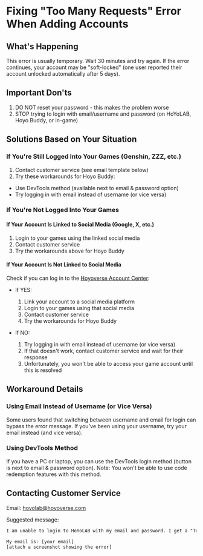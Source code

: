 # Fixing "Too Many Requests" Error When Adding Accounts

## What's Happening

This error is usually temporary. Wait 30 minutes and try again. If the error continues, your account may be "soft-locked" (one user reported their account unlocked automatically after 5 days).

## Important Don'ts

1. DO NOT reset your password - this makes the problem worse
2. STOP trying to login with email/username and password (on HoYoLAB, Hoyo Buddy, or in-game)

## Solutions Based on Your Situation

### If You're Still Logged Into Your Games (Genshin, ZZZ, etc.)

1. Contact customer service (see email template below)
2. Try these workarounds for Hoyo Buddy:
  - Use DevTools method (available next to email & password option)
  - Try logging in with email instead of username (or vice versa)

### If You're Not Logged Into Your Games

#### If Your Account Is Linked to Social Media (Google, X, etc.)

1. Login to your games using the linked social media
2. Contact customer service
3. Try the workarounds above for Hoyo Buddy

#### If Your Account Is Not Linked to Social Media

Check if you can log in to the [Hoyoverse Account Center](https://account.hoyoverse.com/):

- If YES:
  1. Link your account to a social media platform
  2. Login to your games using that social media
  3. Contact customer service
  4. Try the workarounds for Hoyo Buddy

- If NO:
  1. Try logging in with email instead of username (or vice versa)
  2. If that doesn't work, contact customer service and wait for their response
  3. Unfortunately, you won't be able to access your game account until this is resolved

## Workaround Details

### Using Email Instead of Username (or Vice Versa)

Some users found that switching between username and email for login can bypass the error message. If you've been using your username, try your email instead (and vice versa).

### Using DevTools Method

If you have a PC or laptop, you can use the DevTools login method (button is next to email & password option). Note: You won't be able to use code redemption features with this method.

## Contacting Customer Service

Email: [hoyolab@hoyoverse.com](mailto:hoyolab@hoyoverse.com)

Suggested message:

```txt
I am unable to login to HoYoLAB with my email and password. I get a "Too Many Requests, Please Refresh the Page and try Again Later" error (see attached screenshot). I've waited over 8 hours and still see this error. Please help unlock my account.

My email is: [your email]
[attach a screenshot showing the error]
```
